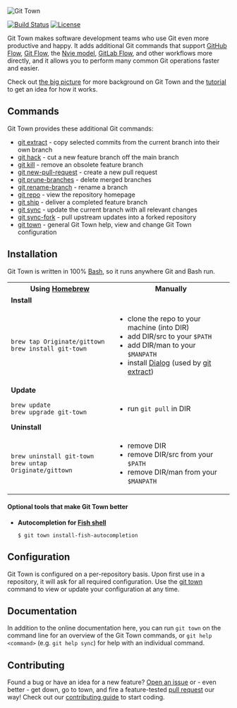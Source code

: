 ![Git Town](http://originate.github.io/git-town/documentation/logo-horizontal.svg)

[![Build Status](https://circleci.com/gh/Originate/git-town/tree/master.svg?style=shield)](https://circleci.com/gh/Originate/git-town/tree/master)
[![License](http://img.shields.io/:license-MIT-blue.svg?style=flat)](LICENSE)

Git Town makes software development teams who use Git even more productive and happy.
It adds additional Git commands that support
[GitHub Flow](http://scottchacon.com/2011/08/31/github-flow.html),
[Git Flow](https://www.atlassian.com/git/tutorials/comparing-workflows/feature-branch-workflow),
the [Nvie model](http://nvie.com/posts/a-successful-git-branching-model),
[GitLab Flow](https://about.gitlab.com/2014/09/29/gitlab-flow/),
and other workflows more directly,
and it allows you to perform many common Git operations faster and easier.

Check out [the big picture](documentation/background.md) for more background on Git Town
and the [tutorial](documentation/tutorial.md) to get an idea for how it works.


## Commands

Git Town provides these additional Git commands:

* [git extract](/documentation/commands/git-extract.md) - copy selected commits from the current branch into their own branch
* [git hack](/documentation/commands/git-hack.md) - cut a new feature branch off the main branch
* [git kill](/documentation/commands/git-kill.md) - remove an obsolete feature branch
* [git new-pull-request](/documentation/commands/git-new-pull-request.md) - create a new pull request
* [git prune-branches](/documentation/commands/git-prune-branches.md) - delete merged branches
* [git rename-branch](/documentation/commands/git-rename-branch.md) - rename a branch
* [git repo](/documentation/commands/git-repo.md) - view the repository homepage
* [git ship](/documentation/commands/git-ship.md) - deliver a completed feature branch
* [git sync](/documentation/commands/git-sync.md) - update the current branch with all relevant changes
* [git sync-fork](/documentation/commands/git-sync-fork.md) - pull upstream updates into a forked repository
* [git town](/documentation/commands/git-town.md) - general Git Town help, view and change Git Town configuration


## Installation

Git Town is written in 100% [Bash](https://www.gnu.org/software/bash/bash.html),
so it runs anywhere Git and Bash run.

<table>
  <tr>
    <th width="300px">
      Using <a href="http://brew.sh">Homebrew</a>
    </th>
    <th width="400px">
      Manually
    </th>
  </tr>
  <tr>
    <td colspan="2">
      <b>Install</b>
    </td>
  </tr>
  <tr>
    <td>
      <code>brew tap Originate/gittown</code><br>
      <code>brew install git-town</code>
    </td>
    <td>
      <ul>
        <li>clone the repo to your machine (into DIR)</li>
        <li>add DIR/src to your <code>$PATH</code></li>
        <li>add DIR/man to your <code>$MANPATH</code></li>
        <li>
          install <a href="http://en.wikipedia.org/wiki/Dialog_(software)">Dialog</a>
          (used by <a href="/documentation/commands/git-extract.md">git extract</a>)
        </li>
      </ul>
    </td>
  </tr>
  <tr>
    <td colspan="2">
      <b>Update</b>
    </td>
  </tr>
  <tr>
    <td>
      <code>brew update</code><br>
      <code>brew upgrade git-town</code>
    </td>
    <td>
      <ul>
        <li>run <code>git pull</code> in DIR</li>
      </ul>
    </td>
  </tr>
  <tr>
    <td colspan="2">
      <b>Uninstall</b>
    </td>
  </tr>
  <tr>
    <td>
      <code>brew uninstall git-town</code><br>
      <code>brew untap Originate/gittown</code>
    </td>
    <td>
      <ul>
        <li>remove DIR</li>
        <li>remove DIR/src from your <code>$PATH</code></li>
        <li>remove DIR/man from your <code>$MANPATH</code></li>
      </ul>
    </td>
  </tr>
</table>


#### Optional tools that make Git Town better

* __Autocompletion for [Fish shell](http://fishshell.com)__

    ```
    $ git town install-fish-autocompletion
    ```


## Configuration

Git Town is configured on a per-repository basis.
Upon first use in a repository, it will ask for all required configuration.
Use the [git town](/documentation/commands/git-town.md) command to view or update your configuration at any time.


## Documentation

In addition to the online documentation here,
you can run `git town` on the command line for an overview of the Git Town commands,
or `git help <command>` (e.g. `git help sync`) for help with an individual command.


## Contributing

Found a bug or have an idea for a new feature?
[Open an issue](https://github.com/Originate/git-town/issues/new)
or - even better - get down, go to town, and fire a feature-tested
[pull request](https://help.github.com/articles/using-pull-requests/)
our way! Check out our [contributing guide](/CONTRIBUTING.md) to start coding.
